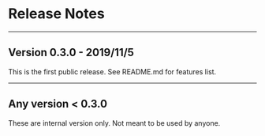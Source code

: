 # Release Notes

---

## Version 0.3.0 - 2019/11/5

This is the first public release.
See README.md for features list.

---

## Any version < 0.3.0

These are internal version only. Not meant to be used by anyone.
